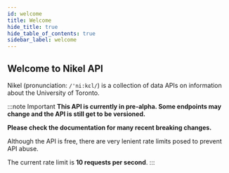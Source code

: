 ```yaml
---
id: welcome
title: Welcome
hide_title: true
hide_table_of_contents: true
sidebar_label: welcome
---
```


## Welcome to Nikel API

Nikel (pronunciation: `/'ni:kɛl/`) is a collection of data APIs on information about the University of Toronto.

:::note Important
**This API is currently in pre-alpha. Some endpoints may change and the API is still get to be versioned.**

**Please check the documentation for many recent breaking changes.**

Although the API is free, there are very lenient rate limits posed to prevent API abuse.

The current rate limit is **10 requests per second**.
:::